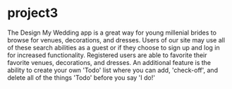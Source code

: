 # project3

The Design My Wedding app is a great way for young millenial brides to browse for venues, decorations, and dresses. Users of our site may use all of these search abilities as a guest or if they choose to sign up and log in for increased functionality. Registered users are able to favorite their favorite venues, decorations, and dresses. An additional feature is the ability to create your own 'Todo' list where you can add, 'check-off', and delete all of the things 'Todo' before you say 'I do!'